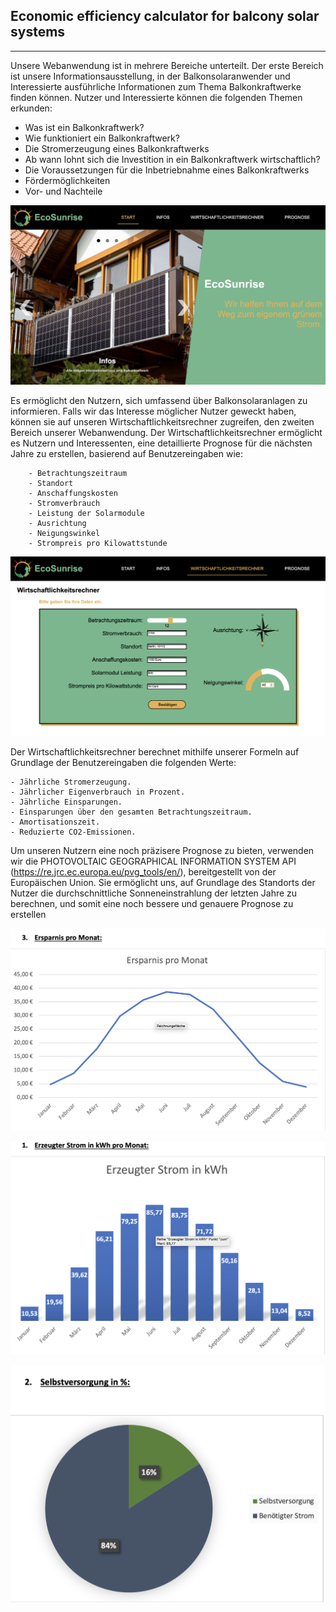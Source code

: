 Economic efficiency calculator for balcony solar systems
---
___
Unsere Webanwendung ist in mehrere Bereiche unterteilt. Der erste Bereich ist unsere Informationsausstellung, in der Balkonsolaranwender und Interessierte ausführliche Informationen zum Thema Balkonkraftwerke finden können. Nutzer und Interessierte können die folgenden Themen erkunden:

- Was ist ein Balkonkraftwerk? 
- Wie funktioniert ein Balkonkraftwerk? 
- Die Stromerzeugung eines Balkonkraftwerks
- Ab wann lohnt sich die Investition in ein Balkonkraftwerk wirtschaftlich? 
- Die Voraussetzungen für die Inbetriebnahme eines Balkonkraftwerks
- Fördermöglichkeiten
- Vor- und Nachteile

![alt text](Images/Homescreen.png)


Es ermöglicht den Nutzern, sich umfassend über Balkonsolaranlagen zu informieren. Falls wir das Interesse möglicher Nutzer geweckt haben, können sie auf unseren Wirtschaftlichkeitsrechner zugreifen, den zweiten Bereich unserer Webanwendung.
Der Wirtschaftlichkeitsrechner ermöglicht es Nutzern und Interessenten, eine detaillierte Prognose für die nächsten Jahre zu erstellen, basierend auf Benutzereingaben wie:

        - Betrachtungszeitraum
        - Standort
        - Anschaffungskosten
        - Stromverbrauch
        - Leistung der Solarmodule
        - Ausrichtung
        - Neigungswinkel
        - Strompreis pro Kilowattstunde

![alt text](Images/Rechner.png)



Der Wirtschaftlichkeitsrechner berechnet mithilfe unserer Formeln auf Grundlage der Benutzereingaben die folgenden Werte:

    - Jährliche Stromerzeugung.
    - Jährlicher Eigenverbrauch in Prozent.
    - Jährliche Einsparungen.
    - Einsparungen über den gesamten Betrachtungszeitraum.
    - Amortisationszeit.
    - Reduzierte CO2-Emissionen.

Um unseren Nutzern eine noch präzisere Prognose zu bieten, verwenden wir die PHOTOVOLTAIC GEOGRAPHICAL INFORMATION SYSTEM API (https://re.jrc.ec.europa.eu/pvg_tools/en/), bereitgestellt von der Europäischen Union. Sie ermöglicht uns, auf Grundlage des Standorts der Nutzer die durchschnittliche Sonneneinstrahlung der letzten Jahre zu berechnen, und somit eine noch bessere und genauere Prognose zu erstellen

![alt text](Images/Ersparnis_monat.png)

![alt text](Images/Erzeugter_Strom.png)

![alt text](Images/Selbstversorgung.png)